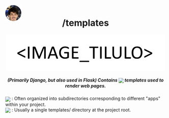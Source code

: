 <img align="center" style='position: fixed' width=50 src="https://github.com/NavajasThomaz/RepositoryModel/blob/main/static/images/3x4Redonda.png?raw=true" />

<div align="center">
<h1>/templates</h>

</div>
<div align="center">
<img align="center" width=500 src="https://github.com/NavajasThomaz/RepositoryModel/blob/main/static/images/image_titulo.png?raw=true" />
</div>

##### <div align="center">(Primarily Django, but also used in Flask) Contains <img src="https://img.shields.io/badge/html5-%23E34F26.svg?style=for-the-badge&logo=html5&logoColor=white" target="_blank" width="70" align='center'> templates used to render web pages.</div>

<div style=display:inline-block>
<img align="center" width=100 src="https://automationpanda.com/wp-content/uploads/2017/09/django-logo-negative.png" />
: Often organized into subdirectories corresponding to different "apps" within your project.
</div>
<div>
<img align="center" width=100 src="https://upload.wikimedia.org/wikipedia/commons/3/3c/Flask_logo.svg" />
: Usually a single templates/ directory at the project root.
</div>